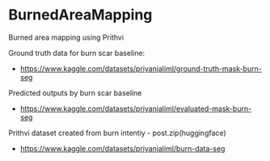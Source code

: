 # BurnedAreaMapping
Burned area mapping using Prithvi

Ground truth data for burn scar baseline:
 - https://www.kaggle.com/datasets/priyanjaliml/ground-truth-mask-burn-seg

Predicted outputs by burn scar baseline
 - https://www.kaggle.com/datasets/priyanjaliml/evaluated-mask-burn-seg

Prithvi dataset created from burn intentiy - post.zip(huggingface)
 - https://www.kaggle.com/datasets/priyanjaliml/burn-data-seg

 
